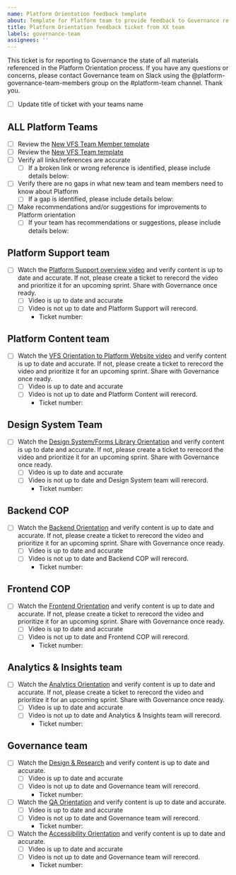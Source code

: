 ```yaml
---
name: Platform Orientation feedback template
about: Template for Platform team to provide feedback to Governance re: Platform Orientation
title: Platform Orientation feedback ticket from XX team
labels: governance-team
assignees: ''
---
```


This ticket is for reporting to Governance the state of all materials referenced in the Platform Orientation process. If you have any questions or concerns, please contact Governance team on Slack using the @platform-governance-team-members group on the #platform-team channel. Thank you. 

- [ ] Update title of ticket with your teams name

## ALL Platform Teams
- [ ] Review the [New VFS Team Member template](https://github.com/department-of-veterans-affairs/va.gov-team/edit/master/.github/ISSUE_TEMPLATE/orientation-feedback.md)
- [ ] Review the [New VFS Team template](https://github.com/department-of-veterans-affairs/va.gov-team/issues/new?assignees=&labels=platform-orientation%2C+new-vfs-team%2C+platform-tech-team-support&projects=&template=new-vfs-team.md&title=New+VFS+Team+%5BInsert+team+name+here%5D)
- [ ] Verify all links/references are accurate
   - [ ] If a broken link or wrong reference is identified, please include details below:
- [ ] Verify there are no gaps in what new team and team members need to know about Platform
   - [ ] If a gap is identified, please include details below:
- [ ] Make recommendations and/or suggestions for improvements to Platform orientation
   - [ ] If your team has recommendations or suggestions, please include details below:

## Platform Support team
- [ ] Watch the [Platform Support overview video](https://www.youtube.com/watch?v=iwIQU4XepNQ) and verify content is up to date and accurate. If not, please create a ticket to rerecord the video and prioritize it for an upcoming sprint. Share with Governance once ready.
   - [ ] Video is up to date and accurate
   - [ ] Video is not up to date and Platform Support will rerecord.
     - Ticket number:

## Platform Content team
- [ ] Watch the [VFS Orientation to Platform Website video](https://www.youtube.com/watch?v=yzl6nyLmqkA) and verify content is up to date and accurate. If not, please create a ticket to rerecord the video and prioritize it for an upcoming sprint. Share with Governance once ready.
   - [ ] Video is up to date and accurate
   - [ ] Video is not up to date and Platform Content will rerecord.
     - Ticket number:
        
## Design System Team
- [ ] Watch the [Design System/Forms Library Orientation](https://depo-platform-documentation.scrollhelp.site/getting-started/calendly-orientation-sessions#OrientationSessions-DesignSystem/FormsLibraryOrientation) and verify content is up to date and accurate. If not, please create a ticket to rerecord the video and prioritize it for an upcoming sprint. Share with Governance once ready.
   - [ ] Video is up to date and accurate
   - [ ] Video is not up to date and Design System team will rerecord.
     - Ticket number:

## Backend COP
- [ ] Watch the [Backend Orientation](https://depo-platform-documentation.scrollhelp.site/getting-started/calendly-orientation-sessions#OrientationSessions-Back-endOrientation) and verify content is up to date and accurate. If not, please create a ticket to rerecord the video and prioritize it for an upcoming sprint. Share with Governance once ready.
   - [ ] Video is up to date and accurate
   - [ ] Video is not up to date and Backend COP will rerecord.
     - Ticket number:

## Frontend COP
- [ ] Watch the [Frontend Orientation](https://depo-platform-documentation.scrollhelp.site/getting-started/calendly-orientation-sessions#OrientationSessions-Front-endOrientation) and verify content is up to date and accurate. If not, please create a ticket to rerecord the video and prioritize it for an upcoming sprint. Share with Governance once ready.
   - [ ] Video is up to date and accurate
   - [ ] Video is not up to date and Frontend COP will rerecord.
     - Ticket number:

## Analytics & Insights team
- [ ] Watch the [Analytics Orientation](https://depo-platform-documentation.scrollhelp.site/getting-started/calendly-orientation-sessions#OrientationSessions-AnalyticsOrientation) and verify content is up to date and accurate. If not, please create a ticket to rerecord the video and prioritize it for an upcoming sprint. Share with Governance once ready.
   - [ ] Video is up to date and accurate
   - [ ] Video is not up to date and Analytics & Insights team will rerecord.
     - Ticket number:

## Governance team
- [ ] Watch the [Design & Research](https://depo-platform-documentation.scrollhelp.site/getting-started/calendly-orientation-sessions#OrientationSessions-Design&ResearchOrientation) and verify content is up to date and accurate. 
   - [ ] Video is up to date and accurate
   - [ ] Video is not up to date and Governance team will rerecord.
     - Ticket number:
- [ ] Watch the [QA Orientation](https://depo-platform-documentation.scrollhelp.site/getting-started/calendly-orientation-sessions#OrientationSessions-QAOrientation) and verify content is up to date and accurate.
   - [ ] Video is up to date and accurate
   - [ ] Video is not up to date and Governance team will rerecord.
     - Ticket number:
- [ ] Watch the [Accessibility Orientation](https://depo-platform-documentation.scrollhelp.site/getting-started/calendly-orientation-sessions#OrientationSessions-AccessibilityOrientation) and verify content is up to date and accurate. 
   - [ ] Video is up to date and accurate
   - [ ] Video is not up to date and Governance team will rerecord.
     - Ticket number:
